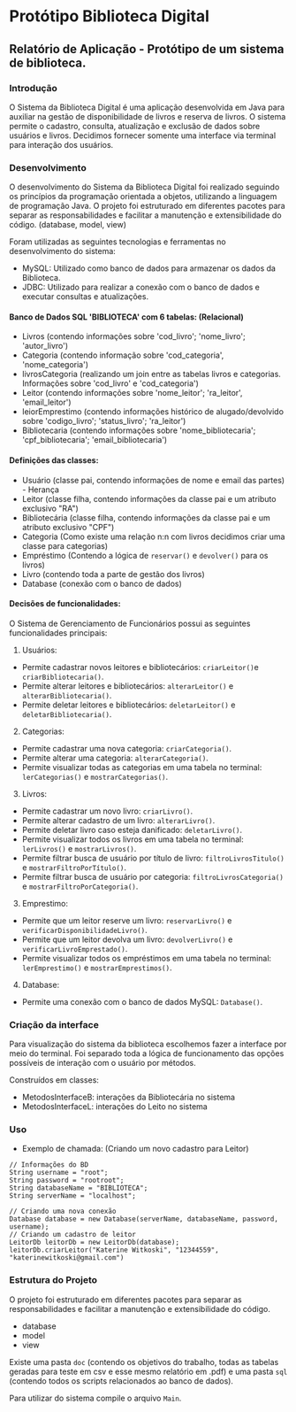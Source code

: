 # Protótipo Biblioteca Digital

## Relatório de Aplicação - Protótipo de um sistema de biblioteca.

### Introdução

O Sistema da Biblioteca Digital é uma aplicação desenvolvida em Java para auxiliar na gestão de disponibilidade de livros e 
reserva de livros. O sistema permite o cadastro, consulta, atualização e exclusão de dados sobre usuários e livros.
Decidimos fornecer somente uma interface via terminal para interação dos usuários.

### Desenvolvimento
O desenvolvimento do Sistema da Biblioteca Digital foi realizado seguindo os princípios da programação orientada a objetos,
utilizando a linguagem de programação Java. O projeto foi estruturado em diferentes pacotes para separar as responsabilidades 
e facilitar a manutenção e extensibilidade do código. (database, model, view)

Foram utilizadas as seguintes tecnologias e ferramentas no desenvolvimento do sistema:

* MySQL: Utilizado como banco de dados para armazenar os dados da Biblioteca.
* JDBC: Utilizado para realizar a conexão com o banco de dados e executar consultas e atualizações.

#### Banco de Dados SQL 'BIBLIOTECA' com 6 tabelas: (Relacional)

- Livros (contendo informações sobre 'cod_livro'; 'nome_livro'; 'autor_livro')
- Categoria (contendo informação sobre 'cod_categoria', 'nome_categoria')
- livrosCategoria (realizando um join entre as tabelas livros e categorias. 
Informações sobre 'cod_livro' e 'cod_categoria')
- Leitor (contendo informações sobre 'nome_leitor'; 'ra_leitor', 'email_leitor')
- leiorEmprestimo (contendo informações histórico de alugado/devolvido
sobre 'codigo_livro'; 'status_livro'; 'ra_leitor')
- Bibliotecaria (contendo informações sobre 'nome_bibliotecaria'; 'cpf_bibliotecaria'; 'email_bibliotecaria')


#### Definições das classes: 

- Usuário (classe pai, contendo informações de nome e email das partes) - Herança
- Leitor (classe filha, contendo informações da classe pai e um atributo exclusivo "RA")
- Bibliotecária (classe filha, contendo informações da classe pai e um atributo exclusivo "CPF")
- Categoria (Como existe uma relação n:n com livros decidimos criar uma classe para categorias)
- Empréstimo (Contendo a lógica de `reservar()` e `devolver()` para os livros)
- Livro (contendo toda a parte de gestão dos livros)
- Database (conexão com o banco de dados)

#### Decisões de funcionalidades: 

O Sistema de Gerenciamento de Funcionários possui as seguintes funcionalidades principais:
1. Usuários: 
- Permite cadastrar novos leitores e bibliotecários: `criarLeitor()`e `criarBibliotecaria()`.
- Permite alterar leitores e bibliotecários: `alterarLeitor()` e `alterarBibliotecaria()`.
- Permite deletar leitores e bibliotecários: `deletarLeitor()` e `deletarBibliotecaria()`.

2. Categorias:
- Permite cadastrar uma nova categoria: `criarCategoria()`.
- Permite alterar uma categoria: `alterarCategoria()`.
- Permite visualizar todas as categorias em uma tabela no terminal: `lerCategorias()` e `mostrarCategorias()`.

3. Livros:
- Permite cadastrar um novo livro: `criarLivro()`.
- Permite alterar cadastro de um livro: `alterarLivro()`.
- Permite deletar livro caso esteja danificado: `deletarLivro()`.
- Permite visualizar todos os livros em uma tabela no terminal: `lerLivros()` e `mostrarLivros()`.
- Permite filtrar busca de usuário por título de livro: `filtroLivrosTitulo()` e `mostrarFiltroPorTítulo()`.
- Permite filtrar busca de usuário por categoria: `filtroLivrosCategoria()` e `mostrarFiltroPorCategoria()`.

3. Emprestimo:
- Permite que um leitor reserve um livro: `reservarLivro()` e `verificarDisponibilidadeLivro()`.
- Permite que um leitor devolva um livro: `devolverLivro()` e `verificarLivroEmprestado()`.
- Permite visualizar todos os empréstimos em uma tabela no terminal: `lerEmprestimo()` e `mostrarEmprestimos()`.

4. Database: 
- Permite uma conexão com o banco de dados MySQL: `Database()`.

### Criação da interface

Para visualização do sistema da biblioteca escolhemos fazer a interface por meio do terminal.
Foi separado toda a lógica de funcionamento das opções possíveis de interação com o usuário por métodos.

Construídos em classes:

- MetodosInterfaceB: interações da Bibliotecária no sistema
- MetodosInterfaceL: interações do Leito no sistema

### Uso

- Exemplo de chamada: (Criando um novo cadastro para Leitor)
```
// Informações do BD
String username = "root";
String password = "rootroot";
String databaseName = "BIBLIOTECA";
String serverName = "localhost";

// Criando uma nova conexão
Database database = new Database(serverName, databaseName, password, username);
// Criando um cadastro de leitor
LeitorDb leitorDb = new LeitorDb(database);
leitorDb.criarLeitor("Katerine Witkoski", "12344559", "katerinewitkoski@gmail.com")
```

### Estrutura do Projeto

O projeto foi estruturado em diferentes pacotes para separar as responsabilidades
e facilitar a manutenção e extensibilidade do código.
- database
- model
- view

Existe uma pasta `doc` (contendo os objetivos do trabalho, todas as tabelas geradas para teste em csv
e esse mesmo relatório em .pdf) e uma pasta `sql` (contendo todos os scripts relacionados ao banco de dados).

Para utilizar do sistema compile o arquivo `Main`.